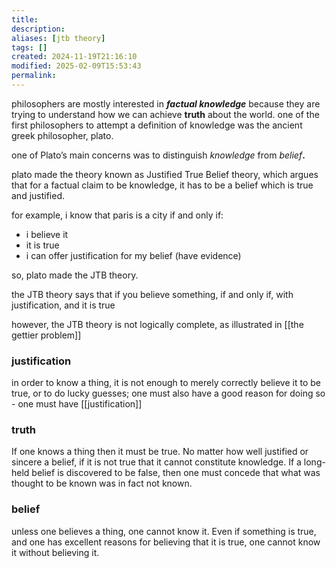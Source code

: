 ```yaml
---
title: 
description: 
aliases: [jtb theory]
tags: []
created: 2024-11-19T21:16:10
modified: 2025-02-09T15:53:43
permalink:
---
```


philosophers are mostly interested in _**factual knowledge**_ because they are trying to understand how we can achieve **truth** about the world. one of the first philosophers to attempt a definition of knowledge was the ancient greek philosopher, plato.

one of Plato’s main concerns was to distinguish _knowledge_ from _belief_**.**

plato made the theory known as Justified True Belief theory, which argues that for a factual claim to be knowledge, it has to be a belief which is true and justified. 

for example, i know that paris is a city if and only if:
- i believe it
- it is true
- i can offer justification for my belief (have evidence)

so, plato made the JTB theory.

the JTB theory says that if you believe something, if and only if, with justification, and it is true

however, the JTB theory is not logically complete, as illustrated in [[the gettier problem]]

### justification

in order to know a thing, it is not enough to merely correctly believe it to be true, or to do lucky guesses; one must also have a good reason for doing so - one must have [[justification]]

### truth

If one knows a thing then it must be true. No matter how well justified or sincere a belief, if it is not true that it cannot constitute knowledge. If a long-held belief is discovered to be false, then one must concede that what was thought to be known was in fact not known.

### belief

unless one believes a thing, one cannot know it. Even if something is true, and one has excellent reasons for believing that it is true, one cannot know it without believing it.
